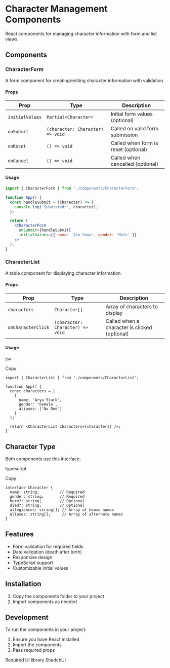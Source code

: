 
# Character Management Components

React components for managing character information with form and list views.

## Components

### CharacterForm

A form component for creating/editing character information with validation.

#### Props

| Prop            | Type                      | Description                          |
|-----------------|---------------------------|--------------------------------------|
| `initialValues` | `Partial<Character>`      | Initial form values (optional)       |
| `onSubmit`      | `(character: Character) => void` | Called on valid form submission |
| `onReset`       | `() => void`              | Called when form is reset (optional) |
| `onCancel`      | `() => void`              | Called when cancelled (optional)     |

#### Usage

```jsx
import { CharacterForm } from './components/CharacterForm';

function App() {
  const handleSubmit = (character) => {
    console.log('Submitted:', character);
  };

  return (
    <CharacterForm 
      onSubmit={handleSubmit}
      initialValues={{ name: 'Jon Snow', gender: 'Male' }}
    />
  );
}
```

### CharacterList

A table component for displaying character information.

#### Props

| Prop                 | Type                               | Description                                   |
| -------------------- | ---------------------------------- | --------------------------------------------- |
| `characters`       | `Character[]`                    | Array of characters to display                |
| `onCharacterClick` | `(character: Character) => void` | Called when a character is clicked (optional) |

#### Usage

jsx

Copy

```
import { CharacterList } from './components/CharacterList';

function App() {
  const characters = [
    {
      name: 'Arya Stark',
      gender: 'Female',
      aliases: ['No One']
    }
  ];

  return <CharacterList characters={characters} />;
}
```

## Character Type

Both components use this interface:

typescript

Copy

```
interface Character {
  name: string;         // Required
  gender: string;       // Required
  born?: string;        // Optional
  died?: string;        // Optional
  allegiances: string[]; // Array of house names
  aliases: string[];     // Array of alternate names
}
```

## Features

* Form validation for required fields
* Date validation (death after birth)
* Responsive design
* TypeScript support
* Customizable initial values

## Installation

1. Copy the components folder to your project
2. Import components as needed

## Development

To run the components in your project:

1. Ensure you have React installed
2. Import the components
3. Pass required props

Required UI library
ShadcbUI

